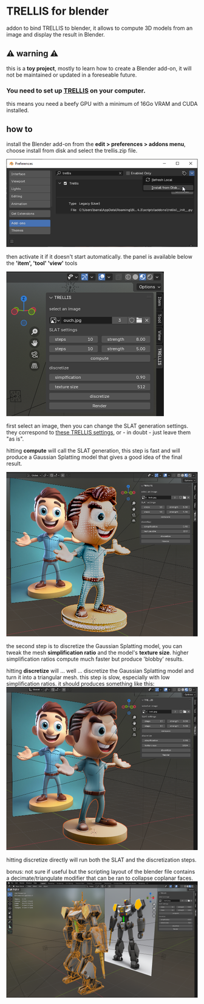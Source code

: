 # TRELLIS for blender

addon to bind TRELLIS to blender, it allows to compute 3D models from an image and display the result in Blender.

## ⚠️ warning ⚠️

this is a **toy project**, mostly to learn how to create a Blender add-on, it will not be maintained or updated in a foreseable future.

### You need to set up [TRELLIS](https://github.com/Microsoft/TRELLIS) on your computer.

this means you need a beefy GPU with a minimum of 16Go VRAM and CUDA installed.

## how to

install the Blender add-on from the **edit > preferences > addons menu**, choose install from disk and select the trellis.zip file. 

![install](doc/install.png)

then activate it if it doesn't start automatically. the panel is available below the **'item', 'tool' 'view'** tools

![panel](doc/panel.png)

first select an image, then you can change the SLAT generation settings. they correspond to [these TRELLIS settings](https://github.com/microsoft/TRELLIS/blob/main/example.py#L23-L31), or - in doubt - just leave them "as is".

hitting **compute** will call the SLAT generation, this step is fast and will produce a Gaussian Splatting model that gives a good idea of the final result.

![gaussian](doc/gaussian.png)

the second step is to discretize the Gaussian Splatting model, you can tweak the mesh **simplification ratio** and the model's **texture size**. higher simplification ratios compute much faster but produce 'blobby' results.

hitting **discretize** will ... well ... discretize the Gaussian Splatting model and turn it into a triangular mesh. this step is slow, especially with low simplification ratios. it should produces something like this:
![discreet](doc/discreet.png)

hitting discretize directly will run both the SLAT and the discretization steps.

bonus:
not sure if useful but the scripting layout of the blender file contains a decimate/triangulate modifier that can be ran to collapse coplanar faces.
![robot](doc/robot.png)
